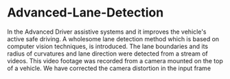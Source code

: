 # Advanced-Lane-Detection
In the Advanced Driver assistive systems and it improves the vehicle's active safe driving. A wholesome lane detection method which is based on computer vision techniques, is introduced. The lane boundaries and its radius of curvatures and lane direction were detected from a stream of videos. This video footage was recorded from a camera mounted on the top of a vehicle. We have corrected the camera distortion in the input frame
